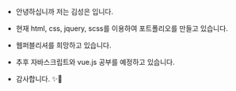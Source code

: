 - 안녕하십니까 저는 김성은 입니다.
- 현재 html, css, jquery, scss를 이용하여 포트폴리오를 만들고 있습니다.
- 웹퍼블리셔를 희망하고 있습니다.

- 추후 자바스크립트와 vue.js 공부를 예정하고 있습니다.
- 감사합니다. ✨👏

<!---
dsa02070/dsa02070 is a ✨ special ✨ repository because its `README.md` (this file) appears on your GitHub profile.
You can click the Preview link to take a look at your changes.
--->
